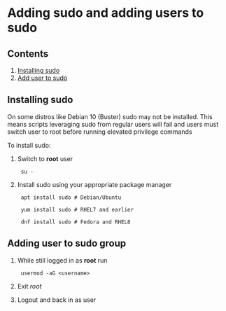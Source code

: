 ---
---
# Adding sudo and adding users to sudo

## Contents

1. [Installing sudo](#installing-sudo)
1. [Add user to sudo](#adding-user-to-sudo-group)

## Installing sudo

On some distros like Debian 10 (Buster) sudo may not be installed.  This means scripts leveraging sudo from regular users will fail and users must switch user to root before running elevated privilege commands

To install sudo:

1. Switch to **root** user

        su -

1. Install sudo using your appropriate package manager

        apt install sudo # Debian/Ubuntu
        
        yum install sudo # RHEL7 and earlier
        
        dnf install sudo # Fedora and RHEL8

## Adding user to sudo group

1. While still logged in as **root** run

        usermod -aG <username>

1. Exit *root*
1. Logout and back in as user
